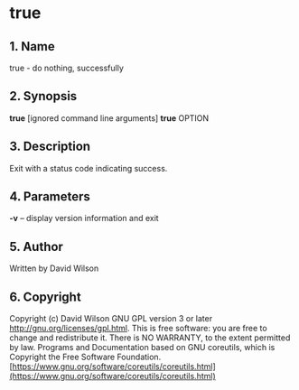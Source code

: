 # true

## 1. Name

true - do nothing, successfully

## 2. Synopsis

**true** \[ignored command line arguments\]   **true** OPTION

## 3. Description

Exit with a status code indicating success.

## 4. Parameters

**-v** – display version information and exit

## 5. Author

Written by David Wilson

## 6. Copyright

Copyright (c) David Wilson   GNU GPL version 3 or later
<http://gnu.org/licenses/gpl.html>. This is free software: you are free
to change and redistribute it.  There is NO WARRANTY, to the extent
permitted by law.   Programs and Documentation based on GNU coreutils,
which is Copyright the Free Software Foundation.
[https://www.gnu.org/software/coreutils/coreutils.html](https://www.gnu.org/software/coreutils/coreutils.html)
